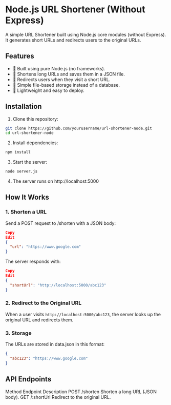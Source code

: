# Node.js URL Shortener (Without Express)
A simple URL Shortener built using Node.js core modules (without Express). It generates short URLs and redirects users to the original URLs.

## Features
- 🚀 Built using pure Node.js (no frameworks).
- 🔗 Shortens long URLs and saves them in a JSON file.
- 🔄 Redirects users when they visit a short URL.
- 📂 Simple file-based storage instead of a database.
- 🎯 Lightweight and easy to deploy.

## Installation
1. Clone this repository:
```sh
git clone https://github.com/yourusername/url-shortener-node.git
cd url-shortener-node
```
2. Install dependencies:
```sh
npm install
```
3. Start the server:
```sh
node server.js
```
4. The server runs on http://localhost:5000

## How It Works
### 1. Shorten a URL
Send a POST request to /shorten with a JSON body:
```json
Copy
Edit
{
  "url": "https://www.google.com"
}
```
The server responds with:
```json
Copy
Edit
{
  "shortUrl": "http://localhost:5000/abc123"
}
```
### 2. Redirect to the Original URL
When a user visits `http://localhost:5000/abc123`, the server looks up the original URL and redirects them.
### 3. Storage
The URLs are stored in data.json in this format:
```json
{
  "abc123": "https://www.google.com"
}
```

## API Endpoints
Method	Endpoint	Description
POST	/shorten	Shorten a long URL (JSON body).
GET	/:shortUrl	Redirect to the original URL.
